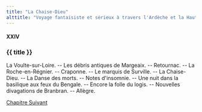 ```yaml
---
title: "La Chaise-Dieu"
alttitle: "Voyage fantaisiste et sérieux à travers l'Ardèche et la Haute-Loire"
---
```


#### XXIV

### {{ title }}

<div class="tltr">

La Voulte-sur-Loire. -- Les débris antiques de Margeaix. -- Retournac. -- La
Roche-en-Régnier. -- Craponne. -- Le marquis de Surville. -- La Chaise-Dieu. --
La Danse des morts. -- Notes d'insomnie. -- Une nuit dans la basilique aux feux
du Bengale. -- Encore la folle du logis. -- Nouvelles divagations de Branbran.
-- Allègre.

</div>

<div id="next">

[Chapitre Suivant](25.html)

</div>
